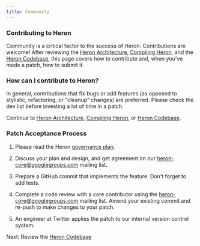 ```yaml
---
title: Community
---
```

### Contributing to Heron
Community is a critical factor to the success of Heron.  Contributions are welcome! After reviewing
the [Heron Architecture](../../concepts/architecture/), [Compiling Heron](../../developers/compiling/compiling/),
and the [Heron Codebase](../codebase/), this page covers how to contribute and, when you've made a
patch, how to submit it.

### How can I contribute to Heron?

In general, contributions that fix bugs or add features (as opposed to stylistic, refactoring, or
"cleanup" changes) are preferred. Please check the dev list before investing a lot of time in a patch.

Continue to [Heron Architecture](../../concepts/architecture/),
[Compiling Heron](../../developers/compiling/compiling/), or [Heron Codebase](../codebase/).

### Patch Acceptance Process
1.  Please read the Heron [governance plan](../governance).

2. Discuss your plan and design, and get agreement on our heron-core@googlegroups.com mailing list.

3. Prepare a GitHub commit that implements the feature. Don't forget to add tests.

<!--
4. TODO - pre commit process (travis-ci)
--> 

4. Complete a code review with a core contributor using the heron-core@googlegroups.com mailing list. Amend your existing commit and re-push to make changes to your patch.

5. An engineer at Twitter applies the patch to our internal version control system.

<!--
7. TODO - post commit process
-->

<!--
TODO: links to sourcecode and dev and user groups
TODO: links to code style setup
TODO: how to get running in intellij
-->


Next: Review the [Heron Codebase](../codebase)

